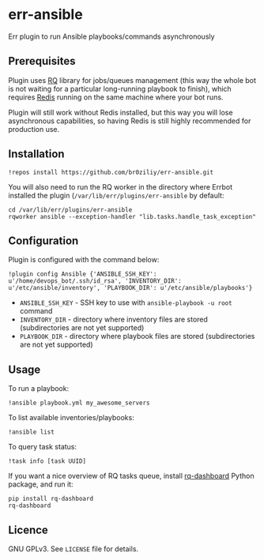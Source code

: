 err-ansible
============

Err plugin to run Ansible playbooks/commands asynchronously

Prerequisites
-------------

Plugin uses [RQ](http://python-rq.org/) library for jobs/queues management (this
way the whole bot is not waiting for a particular long-running playbook to
finish), which requires [Redis](http://redis.io/) running on the same machine
where your bot runs.

Plugin will still work without Redis installed, but this way you will lose
asynchronous capabilities, so having Redis is still highly recommended for
production use.

Installation
------------

`!repos install https://github.com/br0ziliy/err-ansible.git`

You will also need to run the RQ worker in the directory where Errbot installed
the plugin (`/var/lib/err/plugins/err-ansible` by default:

```
cd /var/lib/err/plugins/err-ansible
rqworker ansible --exception-handler "lib.tasks.handle_task_exception"
```

Configuration
-------------

Plugin is configured with the command below:

`!plugin config Ansible {'ANSIBLE_SSH_KEY': u'/home/devops_bot/.ssh/id_rsa', 'INVENTORY_DIR': u'/etc/ansible/inventory', 'PLAYBOOK_DIR': u'/etc/ansible/playbooks'}`

- `ANSIBLE_SSH_KEY` - SSH key to use with `ansible-playbook -u root` command
- `INVENTORY_DIR` - directory where inventory files are stored (subdirectories
  are not yet supported)
- `PLAYBOOK_DIR` - directory where playbook files are stored (subdirectories are
  not yet supported)

Usage
-----

To run a playbook:

`!ansible playbook.yml my_awesome_servers`

To list available inventories/playbooks:

`!ansible list`

To query task status:

`!task info [task UUID]`

If you want a nice overview of RQ tasks queue, install
[rq-dashboard](https://github.com/ducu/rq-dashboard) Python
package, and run it:

```
pip install rq-dashboard
rq-dashboard
```

Licence
-------

GNU GPLv3. See `LICENSE` file for details.
